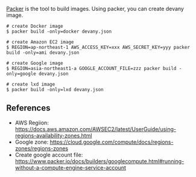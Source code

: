 [Packer](https://www.packer.io/) is the tool to build images. Using packer, you can create devany image.

```
# create Docker image 
$ packer build -only=docker devany.json

# create Amazon EC2 image
$ REGION=ap-northeast-1 AWS_ACCESS_KEY=xxx AWS_SECRET_KEY=yyy packer build -only=ami devany.json

# create Google image
$ REGION=asia-northeast1-a GOOGLE_ACCOUNT_FILE=zzz packer build -only=google devany.json

# create lxd image
$ packer build -only=lxd devany.json
```

## References

* AWS Regiion: https://docs.aws.amazon.com/AWSEC2/latest/UserGuide/using-regions-availability-zones.html
* Google zone: https://cloud.google.com/compute/docs/regions-zones/regions-zones
* Create google account file: https://www.packer.io/docs/builders/googlecompute.html#running-without-a-compute-engine-service-account  
